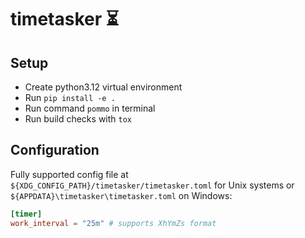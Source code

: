 # timetasker ⏳ 

## Setup
* Create python3.12 virtual environment
* Run `pip install -e .`
* Run command `pommo` in terminal
* Run build checks with `tox`

## Configuration
Fully supported config file at `${XDG_CONFIG_PATH}/timetasker/timetasker.toml` for Unix systems or `${APPDATA}\timetasker\timetasker.toml` on Windows:

```toml
[timer]
work_interval = "25m" # supports XhYmZs format
```
